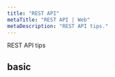 ```yaml
---
title: "REST API"
metaTitle: "REST API | Web"
metaDescription: "REST API tips."
---
```


REST API tips

## basic
